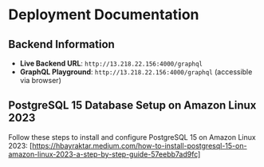 # Deployment Documentation

## Backend Information
- **Live Backend URL**: `http://13.218.22.156:4000/graphql`
- **GraphQL Playground**: `http://13.218.22.156:4000/graphql` (accessible via browser)

## PostgreSQL 15 Database Setup on Amazon Linux 2023

Follow these steps to install and configure PostgreSQL 15 on Amazon Linux 2023:
[https://hbayraktar.medium.com/how-to-install-postgresql-15-on-amazon-linux-2023-a-step-by-step-guide-57eebb7ad9fc]